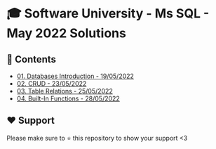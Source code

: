 # :mortar_board: Software University - Ms SQL - May 2022 Solutions

## :orange_book: Contents 
* [01. Databases Introduction - 19/05/2022](https://github.com/vassdeniss/software-university-courses/tree/master/mssql/01.DatabasesIntroduction)
* [02. CRUD - 23/05/2022](https://github.com/vassdeniss/software-university-courses/tree/master/mssql/02.CRUD)
* [03. Table Relations - 25/05/2022](https://github.com/vassdeniss/software-university-courses/tree/master/mssql/03.TableRelations)
* [04. Built-In Functions - 28/05/2022](https://github.com/vassdeniss/software-university-courses/tree/master/mssql/04.BuiltInFunctions)

## :heart: Support
Please make sure to :star: this repository to show your support <3